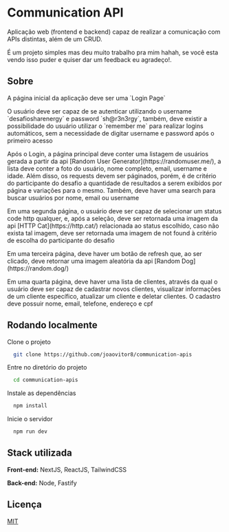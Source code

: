 # Communication API

Aplicação web (frontend e backend) capaz de realizar a comunicação com APIs distintas, além de um CRUD.

É um projeto simples mas deu muito trabalho pra mim hahah, se você esta vendo isso puder e quiser dar um feedback eu agradeço!.


## Sobre

<p>A página inicial da aplicação deve ser uma `Login Page`</p>
<p>O usuário deve ser capaz de se autenticar utilizando o username `desafiosharenergy` e password `sh@r3n3rgy`, também, deve existir a possibilidade do usuário utilizar o `remember me` para realizar logins automáticos, sem a necessidade de digitar username e password após o primeiro acesso</p>
<p>Após o Login, a página principal deve conter uma listagem de usuários gerada a partir da api [Random User Generator](https://randomuser.me/), a lista deve conter a foto do usuário, nome completo, email, username e idade. Além disso, os requests devem ser páginados, porém, é de critério do participante do desafio a quantidade de resultados a serem exibidos por página e variações para o mesmo. Também, deve haver uma search para buscar usuários por nome, email ou username</p>
<p>Em uma segunda página, o usuário deve ser capaz de selecionar um status code http qualquer, e, após a seleção, deve ser retornada uma imagem da api [HTTP Cat](https://http.cat/) relacionada ao status escolhido, caso não exista tal imagem, deve ser retornada uma imagem de not found à critério de escolha do participante do desafio</p>
<p>Em uma terceira página, deve haver um botão de refresh que, ao ser clicado, deve retornar uma imagem aleatória da api [Random Dog](https://random.dog/)</p>
<p>Em uma quarta página, deve haver uma lista de clientes, através da qual o usuário deve ser capaz de cadastrar novos clientes, visualizar informações de um cliente específico, atualizar um cliente e deletar clientes. O cadastro deve possuir nome, email, telefone, endereço e cpf</p>


## Rodando localmente

Clone o projeto

```bash
  git clone https://github.com/joaovitor8/communication-apis
```

Entre no diretório do projeto

```bash
  cd communication-apis
```

Instale as dependências

```bash
  npm install
```

Inicie o servidor

```bash
  npm run dev
```


## Stack utilizada

**Front-end:** NextJS, ReactJS, TailwindCSS

**Back-end:** Node, Fastify


## Licença

[MIT](https://choosealicense.com/licenses/mit/)

